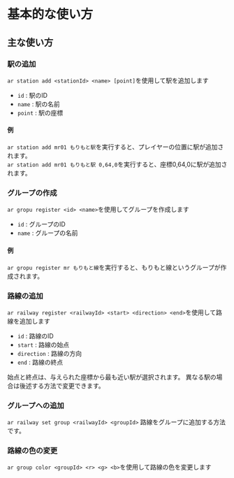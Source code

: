 # 基本的な使い方

## 主な使い方

### 駅の追加

`ar station add <stationId> <name> [point]`を使用して駅を追加します <br>

- `id` : 駅のID
- `name` : 駅の名前
- `point` : 駅の座標

#### 例

`ar station add mr01 もりもと駅`を実行すると、プレイヤーの位置に駅が追加されます。<br>
`ar station add mr01 もりもと駅 0,64,0`を実行すると、座標0,64,0に駅が追加されます。<br>

### グループの作成

`ar gropu register <id> <name>`を使用してグループを作成します

- `id` : グループのID
- `name` : グループの名前

#### 例

`ar gropu register mr もりもと線`を実行すると、もりもと線というグループが作成されます。<br>

### 路線の追加

`ar railway register <railwayId> <start> <direction> <end>`を使用して路線を追加します

- `id` : 路線のID
- `start` : 路線の始点
- `direction` : 路線の方向
- `end` : 路線の終点

始点と終点は、与えられた座標から最も近い駅が選択されます。
異なる駅の場合は後述する方法で変更できます。

### グループへの追加

`ar railway set group <railwayId> <groupId>`
路線をグループに追加する方法です。

### 路線の色の変更

`ar group color <groupId> <r> <g> <b>`を使用して路線の色を変更します





